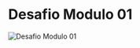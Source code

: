 # Desafio Modulo 01
![Desafio Modulo 01](/bootcamp-IGTI/Desafios/Modulo01/desafio-modulo-01.png "Desafio Modulo 01")
